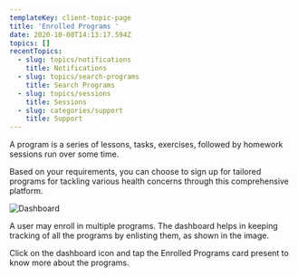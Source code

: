 ```yaml
---
templateKey: client-topic-page
title: 'Enrolled Programs '
date: 2020-10-08T14:13:17.594Z
topics: []
recentTopics:
  - slug: topics/notifications
    title: Notifications
  - slug: topics/search-programs
    title: Search Programs
  - slug: topics/sessions
    title: Sessions
  - slug: categories/support
    title: Support
---
```

A program is a series of lessons, tasks, exercises, followed by homework sessions run over some time. 

Based on your requirements, you can choose to sign up for tailored programs for tackling various health concerns through this comprehensive platform.

![Dashboard](/img/dashboard-i.png "Dashboard")

A user may enroll in multiple programs. The dashboard helps in keeping tracking of all the programs by enlisting them, as shown in the image. 

Click on the dashboard icon and tap the Enrolled Programs card present to know more about the programs.
